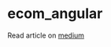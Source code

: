 # ecom_angular

Read article on [medium](https://medium.com/@Rushabh_/building-a-dynamic-e-com-web-application-with-angular-a-comprehensive-guide-4c1bc1f9b171)
